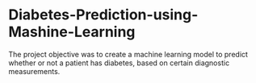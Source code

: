 # Diabetes-Prediction-using-Mashine-Learning
The project objective was to create a machine learning model to predict whether or not a patient has diabetes, based on certain diagnostic measurements.
